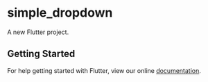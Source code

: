 # simple_dropdown

A new Flutter project.

## Getting Started

For help getting started with Flutter, view our online
[documentation](https://flutter.io/).

